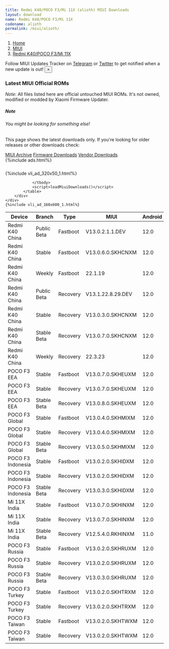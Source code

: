 ```yaml
---
title: Redmi K40/POCO F3/Mi 11X (alioth) MIUI Downloads
layout: download
name: Redmi K40/POCO F3/Mi 11X
codename: alioth
permalink: /miui/alioth/
---
```

<nav aria-label="breadcrumb">
    <ol class="breadcrumb">
        <li class="breadcrumb-item"><a href="/">Home</a></li>
        <li class="breadcrumb-item"><a href="/miui/">MIUI</a></li>
        <li class="breadcrumb-item active" aria-current="page"><a href="/miui/alioth/">Redmi K40/POCO F3/Mi 11X</a></li>
    </ol>
</nav>
<div class="alert alert-primary alert-dismissible fade show" role="alert">
    Follow MIUI Updates Tracker on <a href="https://t.me/MIUIUpdatesTracker" class="alert-link">Telegram</a>
     or <a href="https://twitter.com/MiFwUpdater" class="alert-link">Twitter</a> to get notified when a new update is out!
    <button type="button" class="close" data-dismiss="alert" aria-label="Close">
        <span aria-hidden="true">&times;</span>
    </button>
</div>

### Latest MIUI Official ROMs
*Note*: All files listed here are official untouched MIUI ROMs. It's not owned, modified or modded by Xiaomi Firmware Updater.
<div class="card">
  <div class="card-body">
    <h5 class="card-title">Note</h5>
    <h6 class="card-subtitle mb-2 text-muted">You might be looking for something else!</h6>
    <p class="card-text">This page shows the latest downloads only.
     If you're looking for older releases or other downloads check:</p>
    <a href="/archive/miui/alioth/" class="card-link">MIUI Archive</a>
    <a href="/firmware/alioth/" class="card-link">Firmware Downloads</a>
    <a href="/vendor/alioth/" class="card-link">Vendor Downloads</a>
  </div>
</div>
{%include ads.html%}
<div class="row justify-content-center">
    <div class="col-10">
        <div class="table-responsive-md" style="margin-top: 25px;">
            {%include vli_ad_320x50_1.html%}
            <table id="miui" class="display dt-responsive nowrap compact table table-striped table-hover table-sm">
                <thead class="thead-dark">
                    <tr>
                        <th data-ref="device">Device</th>
                        <th data-ref="branch">Branch</th>
                        <th data-ref="type">Type</th>
                        <th data-ref="miui">MIUI</th>
                        <th data-ref="android">Android</th>
                        <th data-ref="size">Size</th>
                        <th data-ref="size">Date</th>
                        <th data-ref="link">Link</th>
                    </tr>
                </thead>
                <tbody>
                <tr><td>Redmi K40 China</td><td>Public Beta</td><td>Fastboot</td><td>V13.0.2.1.1.DEV</td><td>12.0</td><td>4.8 GB</td><td>2022-01-14</td><td><a href="/miui/alioth/public beta/V13.0.2.1.1.DEV/">Download</a></td></tr>
<tr><td>Redmi K40 China</td><td>Stable</td><td>Fastboot</td><td>V13.0.6.0.SKHCNXM</td><td>12.0</td><td>5.9 GB</td><td>2022-06-06</td><td><a href="/miui/alioth/stable/V13.0.6.0.SKHCNXM/">Download</a></td></tr>
<tr><td>Redmi K40 China</td><td>Weekly</td><td>Fastboot</td><td>22.1.19</td><td>12.0</td><td>5.9 GB</td><td>2022-01-19</td><td><a href="/miui/alioth/weekly/22.1.19/">Download</a></td></tr>
<tr><td>Redmi K40 China</td><td>Public Beta</td><td>Recovery</td><td>V13.1.22.8.29.DEV</td><td>12.0</td><td>4.6 GB</td><td>2022-09-02</td><td><a href="/miui/alioth/public beta/V13.1.22.8.29.DEV/">Download</a></td></tr>
<tr><td>Redmi K40 China</td><td>Stable</td><td>Recovery</td><td>V13.0.3.0.SKHCNXM</td><td>12.0</td><td>4.5 GB</td><td>2022-01-19</td><td><a href="/miui/alioth/stable/V13.0.3.0.SKHCNXM/">Download</a></td></tr>
<tr><td>Redmi K40 China</td><td>Stable Beta</td><td>Recovery</td><td>V13.0.7.0.SKHCNXM</td><td>12.0</td><td>4.5 GB</td><td>2022-08-25</td><td><a href="/miui/alioth/stable beta/V13.0.7.0.SKHCNXM/">Download</a></td></tr>
<tr><td>Redmi K40 China</td><td>Weekly</td><td>Recovery</td><td>22.3.23</td><td>12.0</td><td>4.6 GB</td><td>2022-03-24</td><td><a href="/miui/alioth/weekly/22.3.23/">Download</a></td></tr>
<tr><td>POCO F3 EEA</td><td>Stable</td><td>Fastboot</td><td>V13.0.7.0.SKHEUXM</td><td>12.0</td><td>5.9 GB</td><td>2022-06-27</td><td><a href="/miui/alioth/stable/V13.0.7.0.SKHEUXM/">Download</a></td></tr>
<tr><td>POCO F3 EEA</td><td>Stable</td><td>Recovery</td><td>V13.0.7.0.SKHEUXM</td><td>12.0</td><td>3.4 GB</td><td>2022-07-11</td><td><a href="/miui/alioth/stable/V13.0.7.0.SKHEUXM/">Download</a></td></tr>
<tr><td>POCO F3 EEA</td><td>Stable Beta</td><td>Recovery</td><td>V13.0.8.0.SKHEUXM</td><td>12.0</td><td>3.4 GB</td><td>2022-09-07</td><td><a href="/miui/alioth/stable beta/V13.0.8.0.SKHEUXM/">Download</a></td></tr>
<tr><td>POCO F3 Global</td><td>Stable</td><td>Fastboot</td><td>V13.0.4.0.SKHMIXM</td><td>12.0</td><td>5.8 GB</td><td>2022-06-20</td><td><a href="/miui/alioth/stable/V13.0.4.0.SKHMIXM/">Download</a></td></tr>
<tr><td>POCO F3 Global</td><td>Stable</td><td>Recovery</td><td>V13.0.4.0.SKHMIXM</td><td>12.0</td><td>3.4 GB</td><td>2022-07-05</td><td><a href="/miui/alioth/stable/V13.0.4.0.SKHMIXM/">Download</a></td></tr>
<tr><td>POCO F3 Global</td><td>Stable Beta</td><td>Recovery</td><td>V13.0.5.0.SKHMIXM</td><td>12.0</td><td>3.4 GB</td><td>2022-08-30</td><td><a href="/miui/alioth/stable beta/V13.0.5.0.SKHMIXM/">Download</a></td></tr>
<tr><td>POCO F3 Indonesia</td><td>Stable</td><td>Fastboot</td><td>V13.0.2.0.SKHIDXM</td><td>12.0</td><td>5.2 GB</td><td>2022-05-07</td><td><a href="/miui/alioth/stable/V13.0.2.0.SKHIDXM/">Download</a></td></tr>
<tr><td>POCO F3 Indonesia</td><td>Stable</td><td>Recovery</td><td>V13.0.2.0.SKHIDXM</td><td>12.0</td><td>3.4 GB</td><td>2022-05-13</td><td><a href="/miui/alioth/stable/V13.0.2.0.SKHIDXM/">Download</a></td></tr>
<tr><td>POCO F3 Indonesia</td><td>Stable Beta</td><td>Recovery</td><td>V13.0.3.0.SKHIDXM</td><td>12.0</td><td>3.4 GB</td><td>2022-07-14</td><td><a href="/miui/alioth/stable beta/V13.0.3.0.SKHIDXM/">Download</a></td></tr>
<tr><td>Mi 11X India</td><td>Stable</td><td>Fastboot</td><td>V13.0.7.0.SKHINXM</td><td>12.0</td><td>4.2 GB</td><td>2022-06-30</td><td><a href="/miui/alioth/stable/V13.0.7.0.SKHINXM/">Download</a></td></tr>
<tr><td>Mi 11X India</td><td>Stable</td><td>Recovery</td><td>V13.0.7.0.SKHINXM</td><td>12.0</td><td>3.3 GB</td><td>2022-07-11</td><td><a href="/miui/alioth/stable/V13.0.7.0.SKHINXM/">Download</a></td></tr>
<tr><td>Mi 11X India</td><td>Stable Beta</td><td>Recovery</td><td>V12.5.4.0.RKHINXM</td><td>11.0</td><td>3.1 GB</td><td>2021-09-13</td><td><a href="/miui/alioth/stable beta/V12.5.4.0.RKHINXM/">Download</a></td></tr>
<tr><td>POCO F3 Russia</td><td>Stable</td><td>Fastboot</td><td>V13.0.2.0.SKHRUXM</td><td>12.0</td><td>5.4 GB</td><td>2022-05-17</td><td><a href="/miui/alioth/stable/V13.0.2.0.SKHRUXM/">Download</a></td></tr>
<tr><td>POCO F3 Russia</td><td>Stable</td><td>Recovery</td><td>V13.0.2.0.SKHRUXM</td><td>12.0</td><td>3.4 GB</td><td>2022-05-24</td><td><a href="/miui/alioth/stable/V13.0.2.0.SKHRUXM/">Download</a></td></tr>
<tr><td>POCO F3 Russia</td><td>Stable Beta</td><td>Recovery</td><td>V13.0.3.0.SKHRUXM</td><td>12.0</td><td>3.4 GB</td><td>2022-07-14</td><td><a href="/miui/alioth/stable beta/V13.0.3.0.SKHRUXM/">Download</a></td></tr>
<tr><td>POCO F3 Turkey</td><td>Stable</td><td>Fastboot</td><td>V13.0.2.0.SKHTRXM</td><td>12.0</td><td>5.2 GB</td><td>2022-06-30</td><td><a href="/miui/alioth/stable/V13.0.2.0.SKHTRXM/">Download</a></td></tr>
<tr><td>POCO F3 Turkey</td><td>Stable</td><td>Recovery</td><td>V13.0.2.0.SKHTRXM</td><td>12.0</td><td>3.4 GB</td><td>2022-07-22</td><td><a href="/miui/alioth/stable/V13.0.2.0.SKHTRXM/">Download</a></td></tr>
<tr><td>POCO F3 Taiwan</td><td>Stable</td><td>Fastboot</td><td>V13.0.2.0.SKHTWXM</td><td>12.0</td><td>4.8 GB</td><td>2022-06-30</td><td><a href="/miui/alioth/stable/V13.0.2.0.SKHTWXM/">Download</a></td></tr>
<tr><td>POCO F3 Taiwan</td><td>Stable</td><td>Recovery</td><td>V13.0.2.0.SKHTWXM</td><td>12.0</td><td>3.3 GB</td><td>2022-07-22</td><td><a href="/miui/alioth/stable/V13.0.2.0.SKHTWXM/">Download</a></td></tr>

                </tbody>
                <script>loadMiuiDownloads()</script>
            </table>
        </div>
    </div>
    {%include vli_ad_160x600_1.html%}
</div>
